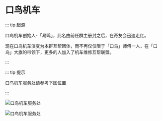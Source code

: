 # 口鸟机车

::: tip 起源

口鸟机车创始人-「易鸣」，此名由前任群主册封之后，在奇友会迅速走红。

现在口鸟机车演变为本群互帮团体，而不再仅仅限于「口鸟」师傅一人，在「口鸟」大旗的带领下，更多的人加入了机车维修互帮联盟。

:::


::: tip 提示

口鸟机车服务处请参考下图位置

:::

![口鸟机车服务处](https://gitee.com/zhou/MoYouClubPic/raw/master/20210401162139.jpg)

![口鸟机车服务处](https://gitee.com/zhou/MoYouClubPic/raw/master/20210401162155.jpg)